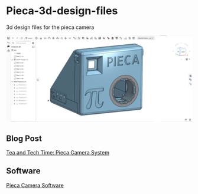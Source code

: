 # Pieca-3d-design-files
3d design files for the pieca camera

![](images/photo.png)

## Blog Post
[Tea and Tech Time: Pieca Camera System](https://teaandtechtime.com/pieca-a-raspberry-pi-camera-system-for-leica-m-mount-lenses/)

## Software
[Pieca Camera Software](https://github.com/Tschucker/Pieca-camera-software)
